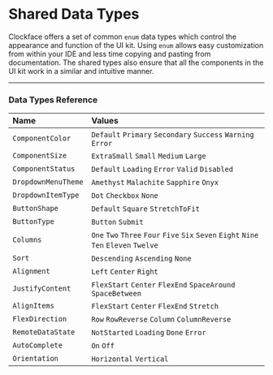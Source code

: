 # Shared Data Types

Clockface offers a set of common `enum` data types which control the appearance and function of the UI kit. Using `enum` allows easy customization from within your IDE and less time copying and pasting from documentation. The shared types also ensure that all the components in the UI kit work in a similar and intuitive manner.

<!-- STORY -->

---

### Data Types Reference

| Name | Values |
|:-------------------|:----------------------------------------------------------------|
| `ComponentColor` | `Default` `Primary` `Secondary` `Success` `Warning` `Error` |
| `ComponentSize` | `ExtraSmall` `Small` `Medium` `Large` |
| `ComponentStatus` | `Default` `Loading` `Error` `Valid` `Disabled` |
| `DropdownMenuTheme` | `Amethyst` `Malachite` `Sapphire` `Onyx` |
| `DropdownItemType` | `Dot` `Checkbox` `None` |
| `ButtonShape` | `Default` `Square` `StretchToFit` |
| `ButtonType` | `Button` `Submit` |
| `Columns` | `One` `Two` `Three` `Four` `Five` `Six` `Seven` `Eight` `Nine` `Ten` `Eleven` `Twelve` |
| `Sort` | `Descending` `Ascending` `None` |
| `Alignment` | `Left` `Center` `Right` |
| `JustifyContent` | `FlexStart` `Center` `FlexEnd` `SpaceAround` `SpaceBetween` |
| `AlignItems` | `FlexStart` `Center` `FlexEnd` `Stretch` |
| `FlexDirection` | `Row` `RowReverse` `Column` `ColumnReverse` |
| `RemoteDataState` | `NotStarted` `Loading` `Done` `Error` |
| `AutoComplete` | `On` `Off` |
| `Orientation` | `Horizontal` `Vertical` |

<!-- STORY HIDE START -->

<!-- STORY HIDE END -->
